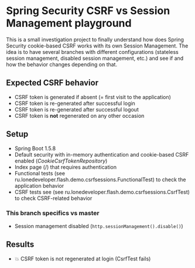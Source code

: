 # Spring Security CSRF vs Session Management playground

This is a small investigation project to finally understand how does Spring Security cookie-based CSRF works with its own Session Management.
The idea is to have several branches with different configurations (stateless session management, disabled session management, etc.) and see if and how the behavior changes depending on that.

## Expected CSRF behavior
- CSRF token is generated if absent (= first visit to the application)
- CSRF token is re-generated after successful login
- CSRF token is re-generated after successful logout
- CSRF token is **not** regenerated on any other occasion 

## Setup
- Spring Boot 1.5.8
- Default security with in-memory authentication and cookie-based CSRF enabled (_CookieCsrfTokenRepository_)
- Index page (/) that requires authentication
- Functional tests (see ru.lonedeveloper.flash.demo.csrfsessions.FunctionalTest) to check the application behavior
- CSRF tests see (see ru.lonedeveloper.flash.demo.csrfsessions.CsrfTest) to check CSRF-related behavior

### This branch specifics vs master
- Session management disabled (`http.sessionManagement().disable()`)

## Results
- :boom: CSRF token is not regenerated at login (CsrfTest fails)